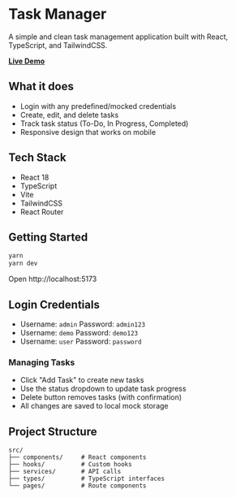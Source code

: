 # Task Manager

A simple and clean task management application built with React, TypeScript, and TailwindCSS.

**[Live Demo](https://your-demo-link.vercel.app)**

## What it does
- Login with any predefined/mocked credentials
- Create, edit, and delete tasks
- Track task status (To-Do, In Progress, Completed)
- Responsive design that works on mobile

## Tech Stack

- React 18
- TypeScript
- Vite
- TailwindCSS
- React Router

## Getting Started

```bash
yarn
yarn dev
```

Open http://localhost:5173

## Login Credentials

- Username: `admin` Password: `admin123`
- Username: `demo` Password: `demo123`
- Username: `user` Password: `password`

### Managing Tasks
- Click "Add Task" to create new tasks
- Use the status dropdown to update task progress
- Delete button removes tasks (with confirmation)
- All changes are saved to local mock storage

## Project Structure

```
src/
├── components/     # React components
├── hooks/          # Custom hooks
├── services/       # API calls
├── types/          # TypeScript interfaces
└── pages/          # Route components
```
